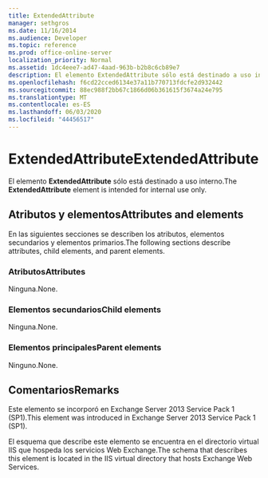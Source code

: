 ```yaml
---
title: ExtendedAttribute
manager: sethgros
ms.date: 11/16/2014
ms.audience: Developer
ms.topic: reference
ms.prod: office-online-server
localization_priority: Normal
ms.assetid: 1dc4eee7-ad47-4aad-963b-b2b8c6cb89e7
description: El elemento ExtendedAttribute sólo está destinado a uso interno.
ms.openlocfilehash: f6cd22cced6134e37a11b770713fdcfe2d932442
ms.sourcegitcommit: 88ec988f2bb67c1866d06b361615f3674a24e795
ms.translationtype: MT
ms.contentlocale: es-ES
ms.lasthandoff: 06/03/2020
ms.locfileid: "44456517"
---
```

# <a name="extendedattribute"></a><span data-ttu-id="2076c-103">ExtendedAttribute</span><span class="sxs-lookup"><span data-stu-id="2076c-103">ExtendedAttribute</span></span>

<span data-ttu-id="2076c-104">El elemento **ExtendedAttribute** sólo está destinado a uso interno.</span><span class="sxs-lookup"><span data-stu-id="2076c-104">The **ExtendedAttribute** element is intended for internal use only.</span></span> 

## <a name="attributes-and-elements"></a><span data-ttu-id="2076c-105">Atributos y elementos</span><span class="sxs-lookup"><span data-stu-id="2076c-105">Attributes and elements</span></span>

<span data-ttu-id="2076c-106">En las siguientes secciones se describen los atributos, elementos secundarios y elementos primarios.</span><span class="sxs-lookup"><span data-stu-id="2076c-106">The following sections describe attributes, child elements, and parent elements.</span></span>
  
### <a name="attributes"></a><span data-ttu-id="2076c-107">Atributos</span><span class="sxs-lookup"><span data-stu-id="2076c-107">Attributes</span></span>

<span data-ttu-id="2076c-108">Ninguna.</span><span class="sxs-lookup"><span data-stu-id="2076c-108">None.</span></span>
  
### <a name="child-elements"></a><span data-ttu-id="2076c-109">Elementos secundarios</span><span class="sxs-lookup"><span data-stu-id="2076c-109">Child elements</span></span>

<span data-ttu-id="2076c-110">Ninguna.</span><span class="sxs-lookup"><span data-stu-id="2076c-110">None.</span></span>
  
### <a name="parent-elements"></a><span data-ttu-id="2076c-111">Elementos principales</span><span class="sxs-lookup"><span data-stu-id="2076c-111">Parent elements</span></span>

<span data-ttu-id="2076c-112">Ninguno.</span><span class="sxs-lookup"><span data-stu-id="2076c-112">None.</span></span>
  
## <a name="remarks"></a><span data-ttu-id="2076c-113">Comentarios</span><span class="sxs-lookup"><span data-stu-id="2076c-113">Remarks</span></span>

<span data-ttu-id="2076c-114">Este elemento se incorporó en Exchange Server 2013 Service Pack 1 (SP1).</span><span class="sxs-lookup"><span data-stu-id="2076c-114">This element was introduced in Exchange Server 2013 Service Pack 1 (SP1).</span></span>
  
<span data-ttu-id="2076c-115">El esquema que describe este elemento se encuentra en el directorio virtual IIS que hospeda los servicios Web Exchange.</span><span class="sxs-lookup"><span data-stu-id="2076c-115">The schema that describes this element is located in the IIS virtual directory that hosts Exchange Web Services.</span></span>
  

